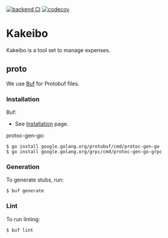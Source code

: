 [![backend CI](https://github.com/takatoshiono/kakeibo/workflows/backend%20CI/badge.svg)](https://github.com/takatoshiono/kakeibo/actions)
[![codecov](https://codecov.io/gh/takatoshiono/kakeibo/branch/main/graph/badge.svg?token=HSH2Wcy5C4)](https://codecov.io/gh/takatoshiono/kakeibo)

# Kakeibo

Kakeibo is a tool set to manage expenses.

## proto

We use [Buf](https://buf.build/) for Protobuf files.

### Installation

Buf:
- See [Installation](https://docs.buf.build/installation) page.

protoc-gen-go:
```
$ go install google.golang.org/protobuf/cmd/protoc-gen-go
$ go install google.golang.org/grpc/cmd/protoc-gen-go-grpc
```

### Generation
To generate stubs, run:
```
$ buf generate
```

### Lint
To run linting:
```
$ buf lint
```

